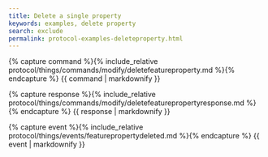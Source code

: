 ```yaml
---
title: Delete a single property
keywords: examples, delete property
search: exclude
permalink: protocol-examples-deleteproperty.html
---
```


{% capture command %}{% include_relative protocol/things/commands/modify/deletefeatureproperty.md %}{% endcapture %}
{{ command | markdownify }}

{% capture response %}{% include_relative protocol/things/commands/modify/deletefeaturepropertyresponse.md %}{% endcapture %}
{{ response | markdownify }}

{% capture event %}{% include_relative protocol/things/events/featurepropertydeleted.md %}{% endcapture %}
{{ event | markdownify }}
